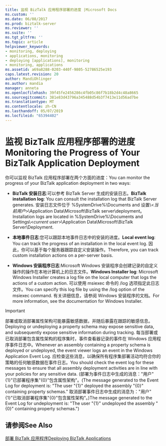 ```yaml
---
title: 监视 BizTalk 应用程序部署的进度 |Microsoft Docs
ms.custom: ''
ms.date: 06/08/2017
ms.prod: biztalk-server
ms.reviewer: ''
ms.suite: ''
ms.tgt_pltfrm: ''
ms.topic: article
helpviewer_keywords:
- monitoring, deploying
- applications, monitoring
- deploying [applications], monitoring
- monitoring, applications
ms.assetid: a69a8288-0203-440f-9805-52786525e193
caps.latest.revision: 20
author: MandiOhlinger
ms.author: mandia
manager: anneta
ms.openlocfilehash: 39f45fe2456286c4fb05c86f7b18b2d4c48a8665
ms.sourcegitcommit: 381e83d43796a345488d54b3f7413e11d56ad7be
ms.translationtype: MT
ms.contentlocale: zh-CN
ms.lasthandoff: 05/07/2019
ms.locfileid: "65394402"
---
```

# <a name="monitoring-the-progress-of-your-biztalk-application-deployment"></a><span data-ttu-id="19f81-102">监视 BizTalk 应用程序部署的进度</span><span class="sxs-lookup"><span data-stu-id="19f81-102">Monitoring the Progress of Your BizTalk Application Deployment</span></span>
<span data-ttu-id="19f81-103">你可以监视 BizTalk 应用程序部署在两个方面的进度：</span><span class="sxs-lookup"><span data-stu-id="19f81-103">You can monitor the progress of your BizTalk application deployment in two ways:</span></span>  
  
- <span data-ttu-id="19f81-104">**BizTalk 安装日志**:可以参考 BizTalk Server 生成的安装日志。</span><span class="sxs-lookup"><span data-stu-id="19f81-104">**BizTalk installation log**: You can consult the installation log that BizTalk Server generates.</span></span> <span data-ttu-id="19f81-105">安装日志文件位于 %SystemDrive%\Documents and 设置\\<*当前用户*\>\Application Data\Microsoft\BizTalk server\deployment。</span><span class="sxs-lookup"><span data-stu-id="19f81-105">Installation logs are located in %SystemDrive%\Documents and Settings\\<*current user*\>\Application Data\Microsoft\BizTalk Server\Deployment.</span></span>  
  
- <span data-ttu-id="19f81-106">**本地事件日志**:您可以跟踪本地事件日志中的安装的进度。</span><span class="sxs-lookup"><span data-stu-id="19f81-106">**Local event log**: You can track the progress of an installation in the local event log.</span></span> <span data-ttu-id="19f81-107">因此，你可以基于每个服务器跟踪自定义安装操作。</span><span class="sxs-lookup"><span data-stu-id="19f81-107">Therefore, you can track custom installation actions on a per-server basis.</span></span>  
  
- <span data-ttu-id="19f81-108">**Windows 安装程序日志**:Microsoft Windows 安装程序会创建记录的自定义操作的操作在本地计算机上的日志文件。</span><span class="sxs-lookup"><span data-stu-id="19f81-108">**Windows Installer log**: Microsoft Windows Installer creates a log file on the local computer that logs the actions of a custom action.</span></span> <span data-ttu-id="19f81-109">可以使用 msiexec 命令的 /log 选项指定此日志文件。</span><span class="sxs-lookup"><span data-stu-id="19f81-109">You can specify this log file by using the /log option of the msiexec command.</span></span> <span data-ttu-id="19f81-110">有关详细信息，请参阅 Windows 安装程序的文档。</span><span class="sxs-lookup"><span data-stu-id="19f81-110">For more information, see the documentation for Windows Installer.</span></span>  
  
> [!IMPORTANT]
>  <span data-ttu-id="19f81-111">部署或取消部署属性架构可能暴露敏感数据，并随后暴露在跟踪的敏感信息。</span><span class="sxs-lookup"><span data-stu-id="19f81-111">Deploying or undeploying a property schema may expose sensitive data, and subsequently expose sensitive information during tracking.</span></span> <span data-ttu-id="19f81-112">每当部署或已取消部署包含属性架构的程序集时，事件查看器记录的事件在 Windows 应用程序事件日志中。</span><span class="sxs-lookup"><span data-stu-id="19f81-112">Whenever an assembly containing a property schema is deployed or undeployed, the event viewer logs an event in the Windows Application Event Log.</span></span> <span data-ttu-id="19f81-113">应检查这些消息，以确保所有程序集部署活动均符合你的策略的任何敏感数据在事件日志。</span><span class="sxs-lookup"><span data-stu-id="19f81-113">You should check the event log for these messages to ensure that all assembly deployment activities are in line with your policies for any sensitive data.</span></span> <span data-ttu-id="19f81-114">(部署为事件日志中生成的消息："用户"{1}"已部署程序集"{0}"包含属性架构"。</span><span class="sxs-lookup"><span data-stu-id="19f81-114">(The message generated to the Event Log for deployment is: "The user "{1}" deployed the assembly "{0}" containing property schemas."</span></span> <span data-ttu-id="19f81-115">取消部署事件日志中生成的消息为："用户"{1}"已取消部署程序集"{0}"包含属性架构"。)</span><span class="sxs-lookup"><span data-stu-id="19f81-115">The message generated to the Event Log for undeployment is: "The user "{1}" undeployed the assembly "{0}" containing property schemas.")</span></span>  
  
## <a name="see-also"></a><span data-ttu-id="19f81-116">请参阅</span><span class="sxs-lookup"><span data-stu-id="19f81-116">See Also</span></span>  
 [<span data-ttu-id="19f81-117">部署 BizTalk 应用程序</span><span class="sxs-lookup"><span data-stu-id="19f81-117">Deploying BizTalk Applications</span></span>](../core/deploying-biztalk-applications.md)